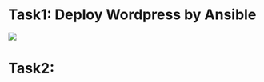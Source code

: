 # Task1: Deploy Wordpress by Ansible
![](https://github.com/mhesfahani97/Self-DevOps-BootCamp-1/blob/main/Task-1/pics/1.png?raw=true)
# Task2:
